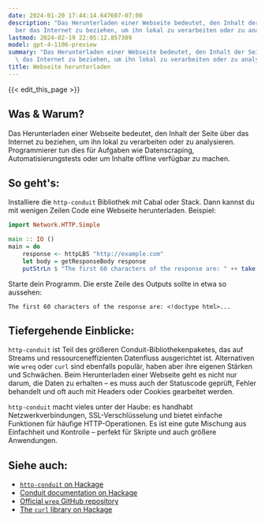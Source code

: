 ```yaml
---
date: 2024-01-20 17:44:14.647607-07:00
description: "Das Herunterladen einer Webseite bedeutet, den Inhalt der Seite \xFC\
  ber das Internet zu beziehen, um ihn lokal zu verarbeiten oder zu analysieren.\u2026"
lastmod: 2024-02-19 22:05:12.857309
model: gpt-4-1106-preview
summary: "Das Herunterladen einer Webseite bedeutet, den Inhalt der Seite \xFCber\
  \ das Internet zu beziehen, um ihn lokal zu verarbeiten oder zu analysieren.\u2026"
title: Webseite herunterladen
---
```


{{< edit_this_page >}}

## Was & Warum?
Das Herunterladen einer Webseite bedeutet, den Inhalt der Seite über das Internet zu beziehen, um ihn lokal zu verarbeiten oder zu analysieren. Programmierer tun dies für Aufgaben wie Datenscraping, Automatisierungstests oder um Inhalte offline verfügbar zu machen.

## So geht's:
Installiere die `http-conduit` Bibliothek mit Cabal oder Stack. Dann kannst du mit wenigen Zeilen Code eine Webseite herunterladen. Beispiel:

```haskell
import Network.HTTP.Simple

main :: IO ()
main = do
    response <- httpLBS "http://example.com"
    let body = getResponseBody response
    putStrLn $ "The first 60 characters of the response are: " ++ take 60 (unpack body)
```

Starte dein Programm. Die erste Zeile des Outputs sollte in etwa so aussehen:

```
The first 60 characters of the response are: <!doctype html>...
```

## Tiefergehende Einblicke:
`http-conduit` ist Teil des größeren Conduit-Bibliothekenpaketes, das auf Streams und ressourceneffizienten Datenfluss ausgerichtet ist. Alternativen wie `wreq` oder `curl` sind ebenfalls populär, haben aber ihre eigenen Stärken und Schwächen. Beim Herunterladen einer Webseite geht es nicht nur darum, die Daten zu erhalten – es muss auch der Statuscode geprüft, Fehler behandelt und oft auch mit Headers oder Cookies gearbeitet werden. 

`http-conduit` macht vieles unter der Haube: es handhabt Netzwerkverbindungen, SSL-Verschlüsselung und bietet einfache Funktionen für häufige HTTP-Operationen. Es ist eine gute Mischung aus Einfachheit und Kontrolle – perfekt für Skripte und auch größere Anwendungen.

## Siehe auch:
- [`http-conduit` on Hackage](https://hackage.haskell.org/package/http-conduit)
- [Conduit documentation on Hackage](https://hackage.haskell.org/package/conduit)
- [Official `wreq` GitHub repository](https://github.com/bos/wreq)
- [The `curl` library on Hackage](https://hackage.haskell.org/package/curl)
